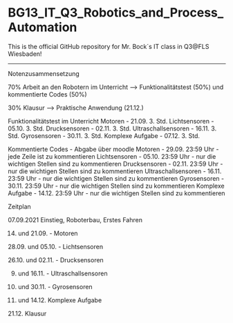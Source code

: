 # BG13_IT_Q3_Robotics_and_Process_Automation
This is the official GitHub repository for Mr. Bock´s IT class in Q3@FLS Wiesbaden!

<hr>

Notenzusammensetzung

70% Arbeit an den Robotern im Unterricht --> Funktionalitätstest (50%) und kommentierte Codes (50%)

30% Klausur --> Praktische Anwendung (21.12.)


Funktionalitätstest im Unterricht
Motoren - 21.09. 3. Std.
Lichtsensoren - 05.10. 3. Std.
Drucksensoren - 02.11. 3. Std.
Ultraschallsensoren - 16.11. 3. Std.
Gyrosensoren - 30.11. 3. Std.
Komplexe Aufgabe - 07.12. 3. Std.

Kommentierte Codes - Abgabe über moodle
Motoren - 29.09. 23:59 Uhr - jede Zeile ist zu kommentieren
Lichtsensoren - 05.10. 23:59 Uhr - nur die wichtigen Stellen sind zu kommentieren
Drucksensoren - 02.11. 23:59 Uhr - nur die wichtigen Stellen sind zu kommentieren
Ultraschallsensoren - 16.11. 23:59 Uhr - nur die wichtigen Stellen sind zu kommentieren
Gyrosensoren - 30.11. 23:59 Uhr - nur die wichtigen Stellen sind zu kommentieren
Komplexe Aufgabe - 14.12. 23:59 Uhr - nur die wichtigen Stellen sind zu kommentieren



Zeitplan 

07.09.2021 Einstieg, Roboterbau, Erstes Fahren

14. und 21.09. - Motoren

28.09. und 05.10. - Lichtsensoren

26.10. und 02.11. - Drucksensoren

09. und 16.11. - Ultraschallsensoren

23. und 30.11. - Gyrosensoren

07. und 14.12. Komplexe Aufgabe

21.12. Klausur


